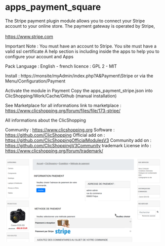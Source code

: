 # apps_payment_square

The Stripe payment plugin module allows you to connect your Stripe account to your online store.
The payment gateway is operated by Stripe,<br /><br />
https://www.stripe.com

Important Note :
You must have an account to Stripe.
You site must have a valid ssl certificate
A help section is including inside the apps to help you to configure your account and Apps

Pack
Language : English - french
licence  : GPL 2 - MIT

Install :
https://monsite/myAdmin/index.php?A&Payment\Stripe
or via the Menu/Configuration/Payment

Activate the module in Payment
Copy the apps_payment_stripe.json into ClicShopping/Work/Cache/Github (manual installation)



See Marketplace for all informations
link to marketplace : https://www.clicshopping.org/forum/files/file/173-stripe/


All informations about the ClicShopping

Community : https://www.clicshopping.org
Software : https://github.com/ClicShopping
Official add on : https://github.com/ClicShoppingOfficialModulesV3
Community add on : https://github.com/ClicShoppingV3Community
trademark License info : https://www.clicshopping.org/forum/trademark/ 

![image](https://github.com/ClicShoppingOfficialModulesV3/apps_payment_stripe/blob/master/ModuleInfosJson/image.png)
